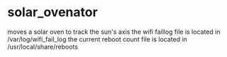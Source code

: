 # solar_ovenator
moves a solar oven to track the sun's axis
the wifi faillog file is located in /var/log/wifi_fail_log
the current reboot count file is located in /usr/local/share/reboots
